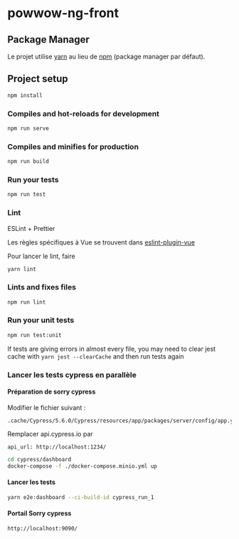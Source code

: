 # powwow-ng-front

## Package Manager

Le projet utilise [yarn] au lieu de [npm] (package manager par défaut).

## Project setup

```sh
npm install
```

### Compiles and hot-reloads for development

```sh
npm run serve
```

### Compiles and minifies for production

```sh
npm run build
```

### Run your tests

```sh
npm run test
```

### Lint

ESLint + Prettier

Les règles spécifiques à Vue se trouvent dans [eslint-plugin-vue]

Pour lancer le lint, faire

```sh
yarn lint
```

### Lints and fixes files

```sh
npm run lint
```

### Run your unit tests

```sh
npm run test:unit
```

If tests are giving errors in almost every file, you may need to clear jest cache with `yarn jest --clearCache` and then run tests again

<!-- URLs utilisées -->

[yarn]: https://yarnpkg.com/lang/en/
[npm]: https://www.npmjs.com/
[eslint-plugin-vue]: https://github.com/vuejs/eslint-plugin-vue/

### Lancer les tests cypress en parallèle

#### Préparation de sorry cypress

Modifier le fichier suivant :

```
.cache/Cypress/5.6.0/Cypress/resources/app/packages/server/config/app.yml
```

Remplacer api.cypress.io par

```
api_url: http://localhost:1234/
```

```sh
cd cypress/dashboard
docker-compose -f ./docker-compose.minio.yml up
```

#### Lancer les tests

```sh
yarn e2e:dashboard --ci-build-id cypress_run_1
```

#### Portail Sorry cypress

```
http://localhost:9090/
```
